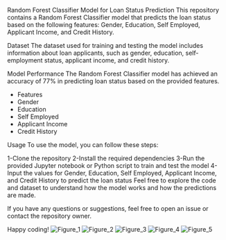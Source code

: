 Random Forest Classifier Model for Loan Status Prediction
This repository contains a Random Forest Classifier model that predicts the loan status based on the following features: Gender, Education, Self Employed, Applicant Income, and Credit History.

Dataset
The dataset used for training and testing the model includes information about loan applicants, such as gender, education, self-employment status, applicant income, and credit history.

Model Performance
The Random Forest Classifier model has achieved an accuracy of 77% in predicting loan status based on the provided features.

* Features
* Gender
* Education
* Self Employed
* Applicant Income
* Credit History
  
Usage
To use the model, you can follow these steps:

1-Clone the repository
2-Install the required dependencies
3-Run the provided Jupyter notebook or Python script to train and test the model
4-Input the values for Gender, Education, Self Employed, Applicant Income, and Credit History to predict the loan status
Feel free to explore the code and dataset to understand how the model works and how the predictions are made.

If you have any questions or suggestions, feel free to open an issue or contact the repository owner.

Happy coding!
![Figure_1](https://github.com/osama3442ws/Random-Forest-Classifier/assets/141057634/18ef3c0b-b182-44d7-975a-3beb256c778f)
![Figure_2](https://github.com/osama3442ws/Random-Forest-Classifier/assets/141057634/47f7e538-eb8f-43bf-9226-949f53ad016a)
![Figure_3](https://github.com/osama3442ws/Random-Forest-Classifier/assets/141057634/6b12fe08-c43e-4ceb-ac21-7078a8a04efe)
![Figure_4](https://github.com/osama3442ws/Random-Forest-Classifier/assets/141057634/6b581e35-645c-4fd6-bab4-ae15d7f7c9b1)
![Figure_5](https://github.com/osama3442ws/Random-Forest-Classifier/assets/141057634/aabf2282-a57c-43ca-93d5-a362a1fd9723)





